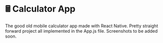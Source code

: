 # 🖩 Calculator App
The good old mobile calculator app made with React Native. Pretty straight forward project all implemented in the App.js file.
Screenshots to be added soon.
